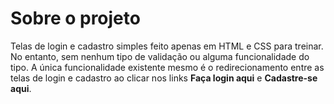 # Sobre o projeto

Telas de login e cadastro simples feito apenas em HTML e CSS para treinar. No entanto, sem nenhum tipo de validação ou alguma funcionalidade do tipo. A única funcionalidade existente mesmo é o redirecionamento entre as telas de login e cadastro ao clicar nos links **Faça login aqui** e **Cadastre-se aqui**. 